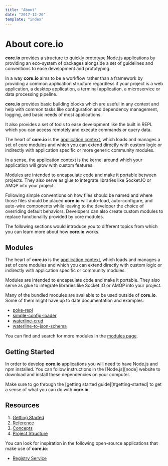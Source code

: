 ```yaml
---
title: "About"
date: "2017-12-20"
template: "index"
---
```


# About core.io

**core.io** provides a structure to quickly prototype Node.js applications by providing an eco-system of packages alongside a set of guidelines and conventions to ease development and prototyping.

In a way **core.io** aims to be a workflow rather than a framework by providing a common application structure regardless if your project is a web application, a desktop application, a terminal application, a microservice or data processing pipeline.

**core.io** provides basic building blocks which are useful in any context and help with common tasks like configuration and dependency management, logging, and basic needs of most applications.

It also provides a set of tools to ease development like the built in REPL which you can access remotely and execute commands or query data.

The heart of **core.io** is the [application context](#application-core), which loads and manages a set of core modules and which you can extend directly with custom logic or indirectly with application specific or more generic community modules.

In a sense, the application context is the kernel around which your application will grow with custom features.

Modules are intended to encapsulate code and make it portable between projects. They also serve as glue to integrate libraries like Socket.IO or AMQP into your project.

Following simple conventions on how files should be named and where those files should be placed **core.io** will auto-load, auto-configure, and auto-wire components while leaving to the developer the choice of overriding default behaviors. Developers can also create custom modules to replace functionality provided by core modules.

The following sections would introduce you to different topics from which you can learn more about how **core.io** works.

## Modules

The heart of **core.io** is the [application context](#application-core), which loads and manages a set of core modules and which you can extend directly with custom logic or indirectly with application specific or community modules.

Modules are intended to encapsulate code and make it portable. They also serve as glue to integrate libraries like Socket.IO or AMQP into your project.

Many of the bundled modules are available to be used outside of **core.io**. Some of them might have up to date documentation and examples:

* [poke-repl][poke-repl]
* [simple-config-loader][simple-config-loader]
* [waterline-crud][waterline-crud]
* [waterline-to-json-schema][waterline-to-json-schema]

You can find and search for more modules in the [modules page][modules-page].

## Getting Started

In order to develop **core.io** applications you will need to have Node.js and npm installed. You can follow instructions in the [Node.js][node] website to download and install these dependencies on your computer.

Make sure to go through the [getting started guide][#getting-started] to get a sense of what you can do with **core.io**.

## Resources

1. [Getting Started](#getting-started)
2. [Reference](#reference)
3. [Concepts](#concepts)
4. [Project Structure](#project-structure)


You can look for inspiration in the following open-source applications that make use of **core.io**:

* [Registry Service][core.io-registry-service]

<!--
## F.A.Q.
-->


[poke-repl]:https://github.com/goliatone/poke-repl
[simple-config-loader]:https://github.com/goliatone/simple-config-loader
[waterline-crud]:https://github.com/goliatone/waterline-crud
[waterline-to-json-schema]:https://github.com/goliatone/waterline-to-json-schema
[modules-page]:https://node-core.io/modules
[core.io-registry-service]:https://node-core.io/core.io-registry-service
